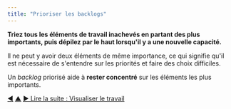 ```yaml
---
title: "Prioriser les backlogs"
---
```



<strong>Triez tous les éléments de travail inachevés en partant des plus importants, puis dépilez par le haut lorsqu'il y a une nouvelle capacité.</strong>

Il ne peut y avoir deux éléments de même importance, ce qui signifie qu'il est nécessaire de s'entendre sur les priorités et faire des choix difficiles.

Un <dfn data-info="Backlog: Une liste (souvent priorisée)  d&#x27;éléments de travail à faire (livrables) ou de drivers en attente de traitement.">backlog</dfn> priorisé aide à **rester concentré** sur les éléments les plus importants.

<div class="bottom-nav">
<a href="backlog.html" title="Retour à : Backlog">◀</a> <a href="organizing-work.html" title="Remonter: Organiser le travail">▲</a> <a href="visualize-work.html" title="Lire la suite : Visualiser le travail">▶ Lire la suite : Visualiser le travail</a>
</div>


<script type="text/javascript">
Mousetrap.bind('g n', function() {
    window.location.href = 'visualize-work.html';
    return false;
});
</script>

